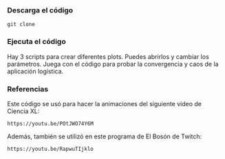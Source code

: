 ### Descarga el código

    git clone 

### Ejecuta el código

Hay 3 scripts para crear diferentes plots. Puedes abrirlos y cambiar los parámetros.
Juega con el código para probar la convergencia y caos de la aplicación logística.

### Referencias

Este código se usó para hacer la animaciones del siguiente vídeo de Ciencia XL:

    https://youtu.be/POtJWO74Y6M

Además, también se utilizó en este programa de El Bosón de Twitch:

    https://youtu.be/RapwuTIjklo
    
